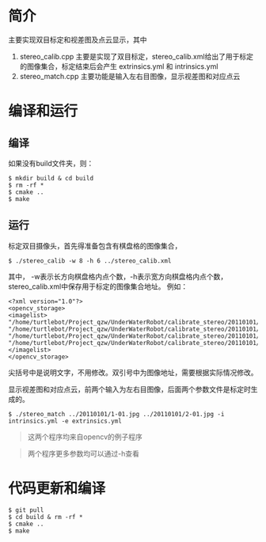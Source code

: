 # 简介
主要实现双目标定和视差图及点云显示，其中
1. stereo_calib.cpp 主要是实现了双目标定，stereo_calib.xml给出了用于标定的图像集合，标定结束后会产生 extrinsics.yml 和 intrinsics.yml
2. stereo_match.cpp 主要功能是输入左右目图像，显示视差图和对应点云

# 编译和运行
## 编译
如果没有build文件夹，则：
```
$ mkdir build & cd build
$ rm -rf *
$ cmake ..
$ make
```
## 运行
标定双目摄像头，首先得准备包含有棋盘格的图像集合，
```
$ ./stereo_calib -w 8 -h 6 ../stereo_calib.xml
```
其中， -w表示长方向棋盘格内点个数，-h表示宽方向棋盘格内点个数，stereo_calib.xml中保存用于标定的图像集合地址。
例如：
```
<?xml version="1.0"?>
<opencv_storage>
<imagelist>
"/home/turtlebot/Project_qzw/UnderWaterRobot/calibrate_stereo/20110101/left/left01.jpg"
"/home/turtlebot/Project_qzw/UnderWaterRobot/calibrate_stereo/20110101/right/right01.jpg"
"/home/turtlebot/Project_qzw/UnderWaterRobot/calibrate_stereo/20110101/left/left02.jpg"
"/home/turtlebot/Project_qzw/UnderWaterRobot/calibrate_stereo/20110101/right/right02.jpg"
</imagelist>
</opencv_storage>
```
尖括号中是说明文字，不用修改。双引号中为图像地址，需要根据实际情况修改。

显示视差图和对应点云，前两个输入为左右目图像，后面两个参数文件是标定时生成的。
```
$ ./stereo_match ../20110101/1-01.jpg ../20110101/2-01.jpg -i intrinsics.yml -e extrinsics.yml
```

> 这两个程序均来自opencv的例子程序

> 两个程序更多参数均可以通过-h查看

# 代码更新和编译
```
$ git pull
$ cd build & rm -rf *
$ cmake ..
$ make
```
